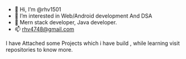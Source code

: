 - 👋 Hi, I’m @rhv1501
- 👀 I’m interested in Web/Android development And DSA
- 🌱 Mern stack developer, Java developer.
- 📫 rhv4748@gmail.com

<!---
rhv1501/rhv1501 is a ✨ special ✨ repository because its `README.md` (this file) appears on your GitHub profile.
You can click the Preview link to take a look at your changes.
--->
I have Attached some Projects which i have build , while learning visit repositories to know more.

